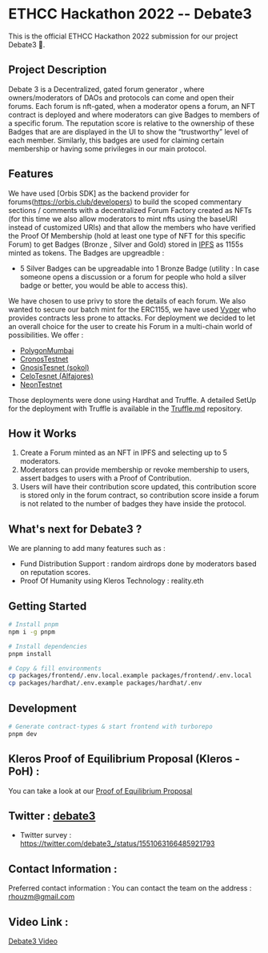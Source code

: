 
# ETHCC Hackathon 2022 -- Debate3

This is the official ETHCC Hackathon 2022 submission for our project Debate3 🌈. 

## Project Description 

Debate 3 is a Decentralized, gated forum generator , where owners/moderators of DAOs and protocols can come and open their forums. Each forum is nft-gated, when a moderator opens a forum, an NFT contract is deployed and where moderators can give Badges to members of a specific forum. The reputation score is relative to the ownership of these Badges that are are displayed in the UI to show the “trustworthy” level of each member. 
Similarly, this badges are used for claiming certain membership or having some privileges in our main protocol.


## Features 

We have used [Orbis SDK] as the backend provider for forums(https://orbis.club/developers) to build the scoped commentary sections / comments with a decentralized Forum Factory created as NFTs (for this time we also allow moderators to mint nfts using the baseURI instead of customized URIs) and that allow the members who have verified the Proof Of Membership (hold at least one type of NFT for this specific Forum) to get Badges (Bronze , Silver and Gold) stored in [IPFS](https://ipfs.io/) as 1155s minted as tokens. The Badges are upgreadble : 

- 5 Silver Badges can be upgreadable into 1 Bronze Badge (utility : In case someone opens a discussion or a forum for people who hold a silver badge or better, you would be able to access this). 

We have chosen to use privy to store the details of each forum. We also wanted to secure our batch mint for the ERC1155, we have used [Vyper](https://vyper.readthedocs.io/en/stable/) who provides contracts less prone to attacks. For deployment we decided to let an overall choice for the user to create his Forum in a multi-chain world of possibilities. We offer : 
- [PolygonMumbai](https://mumbai.polygonscan.com/) 
- [CronosTestnet](https://cronos.org/docs/getting-started/cronos-testnet.html) 
- [GnosisTesnet (sokol)](https://blockscout.com/xdai/testnet) 
- [CeloTesnet (Alfajores)](https://alfajores-blockscout.celo-testnet.org/) 
- [NeonTestnet](https://neon-labs.org/)

Those deployments were done using Hardhat and Truffle. A detailed SetUp for the deployment with Truffle is available in the [Truffle.md](https://github.com/wottpal/debate3/blob/main/package-vyper/Truffle.md) repository. 

## How it Works

1. Create a Forum minted as an NFT in IPFS and selecting up to 5 moderators. 
2. Moderators can provide membership or revoke membership to users, assert badges to users with a Proof of Contribution. 
3. Users will have their contribution score updated, this contribution score is stored only in the forum contract, so contribution score inside a forum is not related to the number of badges they have inside the protocol. 


## What's next for Debate3 ? 

We are planning to add many features such as : 
- Fund Distribution Support : random airdrops done by moderators based on reputation scores. 
- Proof Of Humanity using Kleros Technology : reality.eth


## Getting Started

```bash
# Install pnpm
npm i -g pnpm

# Install dependencies
pnpm install

# Copy & fill environments
cp packages/frontend/.env.local.example packages/frontend/.env.local
cp packages/hardhat/.env.example packages/hardhat/.env
```


## Development

```bash
# Generate contract-types & start frontend with turborepo
pnpm dev
```


## Kleros Proof of Equilibrium Proposal  (Kleros - PoH) : 

You can take a look at our [Proof of Equilibrium Proposal](Proposal_Kleros.pdf)


## Twitter :  [debate3](https://twitter.com/debate3_) 

- Twitter survey : https://twitter.com/debate3_/status/1551063166485921793


## Contact Information :

Preferred contact information : You can contact the team on the address : rhouzm@gmail.com 

## Video Link : 

[Debate3 Video](https://www.loom.com/share/eceff0a8233d4c47aa2cdbc4f5f8333d) 







